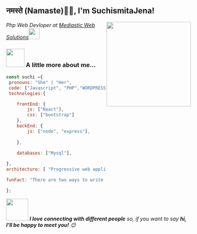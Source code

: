 <h2>नमस्ते (Namaste)🙏🏻, I'm SuchismitaJena! </h2>
<img align='right' src="https://thumbs.dreamstime.com/b/woman-laptop-studying-working-concept-table-books-lamp-coffee-cup-vector-illustration-flat-style-154613128.jpg" width="230">
<p><em>Php Web Devloper at <a href="https://mediastic.in/" target="_blank">Mediastic Web Solutions</a><img src="https://media.giphy.com/media/WUlplcMpOCEmTGBtBW/giphy.gif" width="30"> 
</em></p>



### <img src="https://media.giphy.com/media/VgCDAzcKvsR6OM0uWg/giphy.gif" width="50"> A little more about me...  

```javascript
const suchi ={
 pronouns: "She" | "Her", 
 code: ["Javascript", "PHP","WORDPRESS", "CSS", "HTMl"], 
 technologies:{

    frontEnd: {
        js: ["React"],
        css: ["bootstrap"]
    },
    backEnd: {
        js: ["node", "express"],
      
    },

    databases: ["Mysql"],
   
},
architecture: [ "Progressive web applications", "Single page applications"],

funFact: "There are two ways to write error-free programs; only the third one works"

};

```

<img src="https://media.giphy.com/media/LnQjpWaON8nhr21vNW/giphy.gif" width="60"> <em><b>I love connecting with different people</b> so, if you want to say <b>hi, I'll be happy to meet you!</b> 😊</em>


```
